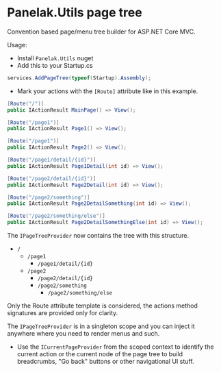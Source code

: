 ﻿# Panelak.Utils page tree

Convention based page/menu tree builder for ASP.NET Core MVC.

Usage:

- Install `Panelak.Utils` nuget
- Add this to your Startup.cs 

```csharp
services.AddPageTree(typeof(Startup).Assembly);
```

- Mark your actions with the `[Route]` attribute like in this example.

```csharp
[Route("/")]
public IActionResult MainPage() => View();

[Route("/page1")]
public IActionResult Page1() => View();

[Route("/page1")]
public IActionResult Page2() => View();

[Route("/page1/detail/{id}")]
public IActionResult Page1Detail(int id) => View();

[Route("/page2/detail/{id}")]
public IActionResult Page2Detail(int id) => View();

[Route("/page2/something")]
public IActionResult Page2DetailSomething(int id) => View();

[Route("/page2/something/else")]
public IActionResult Page2DetailSomethingElse(int id) => View();
```

The `IPageTreeProvider` now contains the tree with this structure.

- `/`
  - `/page1`
    - `/page1/detail/{id}`
  - `/page2`
    - `/page2/detail/{id}`
    - `/page2/something`
      - `/page2/something/else`

Only the Route attribute template is considered, the actions 
method signatures are provided only for clarity.

The `IPageTreeProvider` is in a singleton scope and you can 
inject it anywhere where you need to render menus and such.

- Use the `ICurrentPageProvider` from the scoped context 
  to identify the current action or the current node of the
  page tree to build breadcrumbs, "Go back" buttons or 
  other navigational UI stuff.


